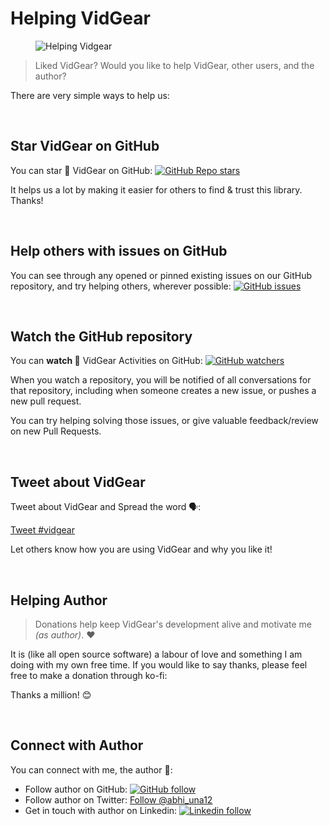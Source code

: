<!--
===============================================
vidgear library source-code is deployed under the Apache 2.0 License:

Copyright (c) 2019 Abhishek Thakur(@abhiTronix) <abhi.una12@gmail.com>

Licensed under the Apache License, Version 2.0 (the "License");
you may not use this file except in compliance with the License.
You may obtain a copy of the License at

   http://www.apache.org/licenses/LICENSE-2.0

Unless required by applicable law or agreed to in writing, software
distributed under the License is distributed on an "AS IS" BASIS,
WITHOUT WARRANTIES OR CONDITIONS OF ANY KIND, either express or implied.
See the License for the specific language governing permissions and
limitations under the License.
===============================================
-->

# Helping VidGear

<figure>
  <img src="../assets/images/help_us.png" loading="lazy" alt="Helping Vidgear"/>
</figure>

> Liked VidGear? Would you like to help VidGear, other users, and the author?

There are very simple ways to help us:


&nbsp; 


## Star VidGear on GitHub

You can star :star2: VidGear on GitHub: [![GitHub Repo stars](https://img.shields.io/github/stars/abhiTronix/vidgear?label=stars%20%E2%9C%A8&logo=github&style=flat-square)](https://github.com/abhiTronix/vidgear/stargazers)

It helps us a lot by making it easier for others to find & trust this library. Thanks!


&nbsp; 


## Help others with issues on GitHub

You can see through any opened or pinned existing issues on our GitHub repository, and try helping others, wherever possible: [![GitHub issues](https://img.shields.io/github/issues-raw/abhiTronix/vidgear?label=open%20issues%20%20%F0%9F%94%A7&logo=github&style=flat-square)](https://github.com/abhiTronix/vidgear/issues)


&nbsp; 


## Watch the GitHub repository

You can **watch 👀** VidGear Activities on GitHub: [![GitHub watchers](https://img.shields.io/github/watchers/abhiTronix/vidgear?label=watch%20%F0%9F%91%80&logo=github&style=flat-square)](https://github.com/abhiTronix/vidgear/subscription)

When you watch a repository, you will be notified of all conversations for that repository, including when someone creates a new issue, or pushes a new pull request.

You can try helping solving those issues, or give valuable feedback/review on new Pull Requests.


&nbsp; 


## Tweet about VidGear

Tweet about VidGear and Spread the word 🗣:

<a href="https://twitter.com/intent/tweet?button_hashtag=vidgear&ref_src=twsrc%5Etfw" class="twitter-hashtag-button" data-size="large" data-text="Checkout VidGear - A High-Performance Video-Processing Python Framework." data-url="https://abhitronix.github.io/vidgear" data-related="abhi_una12" data-show-count="false">Tweet #vidgear</a><script async src="https://platform.twitter.com/widgets.js" charset="utf-8"></script>

Let others know how you are using VidGear and why you like it!

&nbsp; 


## Helping Author

> Donations help keep VidGear's development alive and motivate me _(as author)_. :heart:

It is (like all open source software) a labour of love and something I am doing with my own free time. If you would like to say thanks, please feel free to make a donation through ko-fi:

<script type='text/javascript' src='https://ko-fi.com/widgets/widget_2.js'></script><script type='text/javascript'>kofiwidget2.init('Support Me on Ko-fi', '#eba100', 'W7W8WTYO');kofiwidget2.draw();</script> 

Thanks a million! :blush:


&nbsp; 


## Connect with Author

You can connect with me, the author 👋:

* Follow author on GitHub: [![GitHub follow](https://img.shields.io/github/followers/abhiTronix?label=Follow%20%40abhiTronix&logo=github&style=flat-square)](https://github.com/abhiTronix)
* Follow author on Twitter: <a href="https://twitter.com/abhi_una12?ref_src=twsrc%5Etfw" class="twitter-follow-button" data-show-count="false">Follow &commat;abhi_una12</a>
* Get in touch with author on Linkedin: [![Linkedin follow](https://img.shields.io/badge/Follow-&commat;Abhishek&nbsp;Thakur-orange.svg?logo=linkedin&style=flat-square)](https://in.linkedin.com/in/abhishek-abhitronix?trk=profile-badge)

<!-- Place this tag in your head or just before your close body tag. -->
<script async defer src="https://buttons.github.io/buttons.js"></script>
<script async src="https://platform.twitter.com/widgets.js" charset="utf-8"></script>


&nbsp; 
